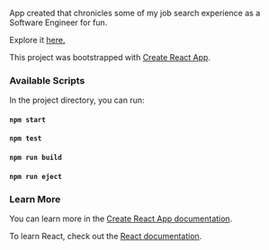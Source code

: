 
App created that chronicles some of my job search experience as a Software Engineer for fun.

Explore it <a href="https://coderaulic.github.io/rejected/" target="_blank">here.</a>

This project was bootstrapped with [Create React App](https://github.com/facebook/create-react-app).

### Available Scripts

In the project directory, you can run:

#### `npm start`
#### `npm test`
#### `npm run build`
#### `npm run eject`

### Learn More

You can learn more in the [Create React App documentation](https://facebook.github.io/create-react-app/docs/getting-started).

To learn React, check out the [React documentation](https://reactjs.org/).



